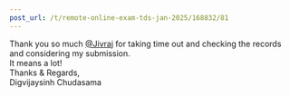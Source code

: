 ```yaml
---
post_url: /t/remote-online-exam-tds-jan-2025/168832/81
---
```

Thank you so much [@Jivraj](/u/jivraj) for taking time out and checking the records and considering my submission.  
It means a lot!  
Thanks & Regards,  
Digvijaysinh Chudasama